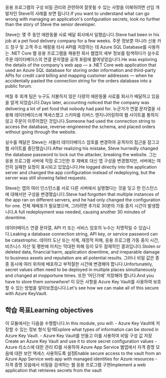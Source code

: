 <span data-ttu-id="f6579-101">응용 프로그램의 구성 비밀 관리와 관련하여 잘못될 수 있는 사항을 이해하려면 선임 개발자인 Steve의 사례를 보면 됩니다.</span><span class="sxs-lookup"><span data-stu-id="f6579-101">If you want to understand what can go wrong with managing an application's configuration secrets, look no further than the story of Steve the senior developer.</span></span>

<span data-ttu-id="f6579-102">Steve는 몇 주 동안 애완동물 사료 배달 회사에서 일했습니다.</span><span class="sxs-lookup"><span data-stu-id="f6579-102">Steve had been in his job at a pet food delivery company for a few weeks.</span></span> <span data-ttu-id="f6579-103">주문 정보뿐 아니라 신용 카드 청구 및 고객 주소 매핑용 타사 API를 저장하는 데 Azure SQL Database를 사용하는 .NET Core 웹 응용 프로그램을 채용한 회사 웹앱의 세부 정보를 탐색하다가 실수로 주문 데이터베이스의 연결 문자열을 공개 포럼에 붙여넣었습니다.</span><span class="sxs-lookup"><span data-stu-id="f6579-103">He was exploring the details of the company's web app &mdash; a .NET Core web application that used an Azure SQL database for storing order information and third-party APIs for credit card billing and mapping customer addresses &mdash; when he accidentally pasted the connection string for the orders database into a public forum.</span></span>

<span data-ttu-id="f6579-104">며칠 후 회계 팀은 누구도 지불하지 않은 다량의 애완동물 사료를 회사가 배달하고 있음을 알게 되었습니다.</span><span class="sxs-lookup"><span data-stu-id="f6579-104">Days later, accounting noticed that the company was delivering a lot of pet food that nobody had paid for.</span></span> <span data-ttu-id="f6579-105">누군가가 연결 문자열을 사용해 데이터베이스에 액세스했고 스키마를 리버스 엔지니어링하여 웹 사이트를 통하지 않고 주문이 이루어졌던 것입니다.</span><span class="sxs-lookup"><span data-stu-id="f6579-105">Someone had used the connection string to access the database, reverse-engineered the schema, and placed orders without going through the website.</span></span>

<span data-ttu-id="f6579-106">실수를 깨달은 Steve는 서둘러 데이터베이스 암호를 변경하여 공격자의 접근을 잠그고 웹 사이트를 중단했습니다.</span><span class="sxs-lookup"><span data-stu-id="f6579-106">After realizing his mistake, Steve hurriedly changed the database password to lock out the attacker, breaking the website.</span></span> <span data-ttu-id="f6579-107">그는 응용 프로그램 서버에 직접 로그인한 후 재배포 대신 앱 구성을 변경했지만, 서버에는 여전히 실패한 요청이 표시되고 있었습니다.</span><span class="sxs-lookup"><span data-stu-id="f6579-107">He logged directly into the application server and changed the app configuration instead of redeploying, but the server was still showing failed requests.</span></span>

<span data-ttu-id="f6579-108">Steve는 앱의 여러 인스턴스를 서로 다른 서버에서 실행했다는 것을 잊고 한 인스턴스에 대해서만 구성을 변경했습니다.</span><span class="sxs-lookup"><span data-stu-id="f6579-108">Steve had forgotten that multiple instances of the app ran on different servers, and he had only changed the configuration for one.</span></span> <span data-ttu-id="f6579-109">전체 재배포가 필요했으며, 그러려면 추가로 30분의 가동 중지 시간이 발생합니다.</span><span class="sxs-lookup"><span data-stu-id="f6579-109">A full redeployment was needed, causing another 30 minutes of downtime.</span></span>

<span data-ttu-id="f6579-110">데이터베이스 연결 문자열, API 키 또는 서비스 암호의 누수는 치명적일 수 있습니다.</span><span class="sxs-lookup"><span data-stu-id="f6579-110">Leaking a database connection string, API key, or service password can be catastrophic.</span></span> <span data-ttu-id="f6579-111">데이터 도난 또는 삭제, 재정적 피해, 응용 프로그램 가동 중지 시간, 비즈니스 자산 및 평판에 미치는 막대한 피해 등이 모두 잠재적인 결과입니다.</span><span class="sxs-lookup"><span data-stu-id="f6579-111">Stolen or deleted data, financial harm, application downtime, and irreparable damage to business assets and reputation are all potential results.</span></span> <span data-ttu-id="f6579-112">그러나 비밀 값은 종종 동시에 여러 위치에 배포하고 부적절한 시간에 변경해야 합니다.</span><span class="sxs-lookup"><span data-stu-id="f6579-112">Unfortunately, secret values often need to be deployed in multiple places simultaneously and changed at inopportune times.</span></span> <span data-ttu-id="f6579-113">또한 ‘어딘가에’ 저장해야 합니다.</span><span class="sxs-lookup"><span data-stu-id="f6579-113">And you have to store them *somewhere*!</span></span> <span data-ttu-id="f6579-114">이 모든 사항을 Azure Key Vault를 사용하여 보호할 수 있는 방법을 알아보겠습니다.</span><span class="sxs-lookup"><span data-stu-id="f6579-114">Let's see how we can make all of this secure with Azure KeyVault.</span></span>

## <a name="learning-objectives"></a><span data-ttu-id="f6579-115">학습 목표</span><span class="sxs-lookup"><span data-stu-id="f6579-115">Learning objectives</span></span>

  <span data-ttu-id="f6579-116">이 모듈에서는 다음을 수행합니다.</span><span class="sxs-lookup"><span data-stu-id="f6579-116">In this module, you will:</span></span>
    - <span data-ttu-id="f6579-117">Azure Key Vault에 저장할 수 있는 정보 형식 탐색</span><span class="sxs-lookup"><span data-stu-id="f6579-117">Explore what types of information can be stored in Azure Key Vault.</span></span>
    - <span data-ttu-id="f6579-118">Azure Key Vault를 만들고 이를 사용하여 비밀 구성 값 저장</span><span class="sxs-lookup"><span data-stu-id="f6579-118">Create an Azure Key Vault and use it to store secret configuration values</span></span>
    - <span data-ttu-id="f6579-119">Azure 리소스에 대한 관리 ID를 사용하여 Azure App Service 웹앱에서 자격 증명 모음에 대한 보안 액세스 사용하도록 설정</span><span class="sxs-lookup"><span data-stu-id="f6579-119">Enable secure access to the vault from an Azure App Service web app with managed identities for Azure resources</span></span>
    - <span data-ttu-id="f6579-120">자격 증명 모음에서 비밀을 검색하는 웹 응용 프로그램 구현</span><span class="sxs-lookup"><span data-stu-id="f6579-120">Implement a web application that retrieves secrets from the vault</span></span>
